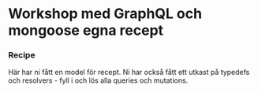 
# Workshop med GraphQL och mongoose egna recept

### Recipe

Här har ni fått en model för recept. Ni har också fått ett utkast på typedefs och resolvers - fyll i och lös alla queries och mutations.
